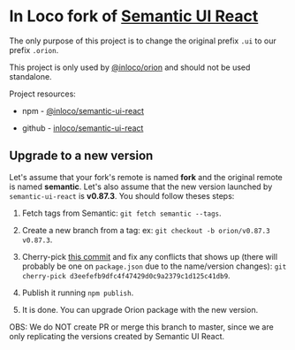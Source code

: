 # In Loco fork of [Semantic UI React](https://github.com/Semantic-Org/Semantic-UI-React)

The only purpose of this project is to change the original prefix `.ui` to our prefix `.orion`.

This project is only used by [@inloco/orion](https://github.com/inloco/orion) and should not be used standalone.

Project resources:

- npm - [@inloco/semantic-ui-react](https://www.npmjs.com/package/@inloco/semantic-ui-react)

- github - [inloco/semantic-ui-react](https://github.com/inloco/Semantic-UI-React/)

## Upgrade to a new version

Let's assume that your fork's remote is named **fork** and the original remote is named **semantic**. Let's also assume that the new version launched by `semantic-ui-react` is **v0.87.3**. You should follow theses steps:

1. Fetch tags from Semantic: `git fetch semantic --tags`.

2. Create a new branch from a tag: ex: `git checkout -b orion/v0.87.3 v0.87.3`.

3. Cherry-pick [this commit](https://github.com/inloco/Semantic-UI-React/commit/d3eefefb9dfc4f47429d0c9a2379c1d125c41db9) and fix any conflicts that shows up (there will probably be one on `package.json` due to the name/version changes): `git cherry-pick d3eefefb9dfc4f47429d0c9a2379c1d125c41db9`.

4. Publish it running `npm publish`.

5. It is done. You can upgrade Orion package with the new version.

OBS: We do NOT create PR or merge this branch to master, since we are only replicating the versions created by Semantic UI React.
